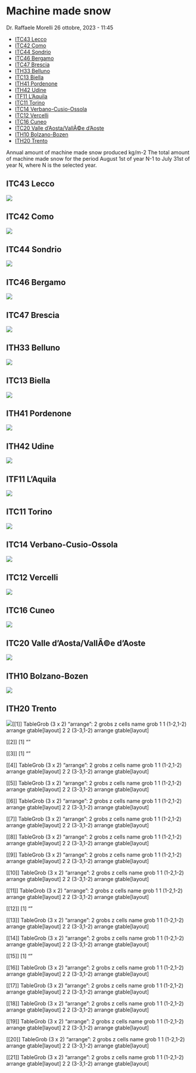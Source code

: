 Machine made snow
================
Dr. Raffaele Morelli
26 ottobre, 2023 - 11:45

- [ITC43 Lecco](#itc43-lecco)
- [ITC42 Como](#itc42-como)
- [ITC44 Sondrio](#itc44-sondrio)
- [ITC46 Bergamo](#itc46-bergamo)
- [ITC47 Brescia](#itc47-brescia)
- [ITH33 Belluno](#ith33-belluno)
- [ITC13 Biella](#itc13-biella)
- [ITH41 Pordenone](#ith41-pordenone)
- [ITH42 Udine](#ith42-udine)
- [ITF11 L’Aquila](#itf11-laquila)
- [ITC11 Torino](#itc11-torino)
- [ITC14 Verbano-Cusio-Ossola](#itc14-verbano-cusio-ossola)
- [ITC12 Vercelli](#itc12-vercelli)
- [ITC16 Cuneo](#itc16-cuneo)
- [ITC20 Valle d’Aosta/VallÃ©e
  d’Aoste](#itc20-valle-daostavallãe-daoste)
- [ITH10 Bolzano-Bozen](#ith10-bolzano-bozen)
- [ITH20 Trento](#ith20-trento)

Annual amount of machine made snow produced kg/m-2 The total amount of
machine made snow for the period August 1st of year N-1 to July 31st of
year N, where N is the selected year.

## ITC43 Lecco

![](machine_made_files/figure-gfm/unnamed-chunk-1-1.png)<!-- -->

## ITC42 Como

![](machine_made_files/figure-gfm/unnamed-chunk-1-2.png)<!-- -->

## ITC44 Sondrio

![](machine_made_files/figure-gfm/unnamed-chunk-1-3.png)<!-- -->

## ITC46 Bergamo

![](machine_made_files/figure-gfm/unnamed-chunk-1-4.png)<!-- -->

## ITC47 Brescia

![](machine_made_files/figure-gfm/unnamed-chunk-1-5.png)<!-- -->

## ITH33 Belluno

![](machine_made_files/figure-gfm/unnamed-chunk-1-6.png)<!-- -->

## ITC13 Biella

![](machine_made_files/figure-gfm/unnamed-chunk-1-7.png)<!-- -->

## ITH41 Pordenone

![](machine_made_files/figure-gfm/unnamed-chunk-1-8.png)<!-- -->

## ITH42 Udine

![](machine_made_files/figure-gfm/unnamed-chunk-1-9.png)<!-- -->

## ITF11 L’Aquila

![](machine_made_files/figure-gfm/unnamed-chunk-1-10.png)<!-- -->

## ITC11 Torino

![](machine_made_files/figure-gfm/unnamed-chunk-1-11.png)<!-- -->

## ITC14 Verbano-Cusio-Ossola

![](machine_made_files/figure-gfm/unnamed-chunk-1-12.png)<!-- -->

## ITC12 Vercelli

![](machine_made_files/figure-gfm/unnamed-chunk-1-13.png)<!-- -->

## ITC16 Cuneo

![](machine_made_files/figure-gfm/unnamed-chunk-1-14.png)<!-- -->

## ITC20 Valle d’Aosta/VallÃ©e d’Aoste

![](machine_made_files/figure-gfm/unnamed-chunk-1-15.png)<!-- -->

## ITH10 Bolzano-Bozen

![](machine_made_files/figure-gfm/unnamed-chunk-1-16.png)<!-- -->

## ITH20 Trento

![](machine_made_files/figure-gfm/unnamed-chunk-1-17.png)<!-- -->\[\[1\]\]
TableGrob (3 x 2) “arrange”: 2 grobs z cells name grob 1 1 (1-2,1-2)
arrange gtable\[layout\] 2 2 (3-3,1-2) arrange gtable\[layout\]

\[\[2\]\] \[1\] “”

\[\[3\]\] \[1\] “”

\[\[4\]\] TableGrob (3 x 2) “arrange”: 2 grobs z cells name grob 1 1
(1-2,1-2) arrange gtable\[layout\] 2 2 (3-3,1-2) arrange
gtable\[layout\]

\[\[5\]\] TableGrob (3 x 2) “arrange”: 2 grobs z cells name grob 1 1
(1-2,1-2) arrange gtable\[layout\] 2 2 (3-3,1-2) arrange
gtable\[layout\]

\[\[6\]\] TableGrob (3 x 2) “arrange”: 2 grobs z cells name grob 1 1
(1-2,1-2) arrange gtable\[layout\] 2 2 (3-3,1-2) arrange
gtable\[layout\]

\[\[7\]\] TableGrob (3 x 2) “arrange”: 2 grobs z cells name grob 1 1
(1-2,1-2) arrange gtable\[layout\] 2 2 (3-3,1-2) arrange
gtable\[layout\]

\[\[8\]\] TableGrob (3 x 2) “arrange”: 2 grobs z cells name grob 1 1
(1-2,1-2) arrange gtable\[layout\] 2 2 (3-3,1-2) arrange
gtable\[layout\]

\[\[9\]\] TableGrob (3 x 2) “arrange”: 2 grobs z cells name grob 1 1
(1-2,1-2) arrange gtable\[layout\] 2 2 (3-3,1-2) arrange
gtable\[layout\]

\[\[10\]\] TableGrob (3 x 2) “arrange”: 2 grobs z cells name grob 1 1
(1-2,1-2) arrange gtable\[layout\] 2 2 (3-3,1-2) arrange
gtable\[layout\]

\[\[11\]\] TableGrob (3 x 2) “arrange”: 2 grobs z cells name grob 1 1
(1-2,1-2) arrange gtable\[layout\] 2 2 (3-3,1-2) arrange
gtable\[layout\]

\[\[12\]\] \[1\] “”

\[\[13\]\] TableGrob (3 x 2) “arrange”: 2 grobs z cells name grob 1 1
(1-2,1-2) arrange gtable\[layout\] 2 2 (3-3,1-2) arrange
gtable\[layout\]

\[\[14\]\] TableGrob (3 x 2) “arrange”: 2 grobs z cells name grob 1 1
(1-2,1-2) arrange gtable\[layout\] 2 2 (3-3,1-2) arrange
gtable\[layout\]

\[\[15\]\] \[1\] “”

\[\[16\]\] TableGrob (3 x 2) “arrange”: 2 grobs z cells name grob 1 1
(1-2,1-2) arrange gtable\[layout\] 2 2 (3-3,1-2) arrange
gtable\[layout\]

\[\[17\]\] TableGrob (3 x 2) “arrange”: 2 grobs z cells name grob 1 1
(1-2,1-2) arrange gtable\[layout\] 2 2 (3-3,1-2) arrange
gtable\[layout\]

\[\[18\]\] TableGrob (3 x 2) “arrange”: 2 grobs z cells name grob 1 1
(1-2,1-2) arrange gtable\[layout\] 2 2 (3-3,1-2) arrange
gtable\[layout\]

\[\[19\]\] TableGrob (3 x 2) “arrange”: 2 grobs z cells name grob 1 1
(1-2,1-2) arrange gtable\[layout\] 2 2 (3-3,1-2) arrange
gtable\[layout\]

\[\[20\]\] TableGrob (3 x 2) “arrange”: 2 grobs z cells name grob 1 1
(1-2,1-2) arrange gtable\[layout\] 2 2 (3-3,1-2) arrange
gtable\[layout\]

\[\[21\]\] TableGrob (3 x 2) “arrange”: 2 grobs z cells name grob 1 1
(1-2,1-2) arrange gtable\[layout\] 2 2 (3-3,1-2) arrange
gtable\[layout\]
